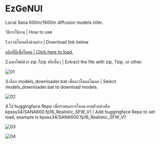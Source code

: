 # EzGeNUI
Local Sana 600m/1600m diffusion models infer.


วิธีการใช้งาน | How to use


1.ดาวน์โหลดลิ้งด้านล่าง | Download link below


[คลิกที่นี่เพื่อโหลด | Click here to load.](https://huggingface.co/datasets/kpsss34/EzGenUI_v1/resolve/main/EzGeNUI_win64_v1.7z)


2.แตกไฟล์ด้วย zip 7zip หรืออื่นๆ | Extract the file with zip, 7zip, or other.


![01](https://github.com/user-attachments/assets/3611e0ad-15a8-4a49-8b43-38035e82de8d)


3.เลือก models_downloader.bat เพื่อดาวโหลดโมเดล | Select models_downloader.bat to download models.


![02](https://github.com/user-attachments/assets/20d41ddb-0a21-40a6-803a-5a7682c4d784)


4.ใส่ huggingface Repo เพื่อกำหนดการโหลด ตามตัวอย่างคือ kpsss34/SANA600.fp16_Realistic_SFW_V1 | Add huggingface Repo to set load, example is kpsss34/SANA600.fp16_Realistic_SFW_V1


![03](https://github.com/user-attachments/assets/7a7cf011-e962-44e6-b056-15588bd00539)


![04](https://github.com/user-attachments/assets/04389945-86bf-4c0e-8520-e149c4bc0ff5)
